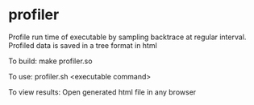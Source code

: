 # profiler
Profile run time of executable by sampling backtrace at regular interval. Profiled data is saved in a tree format in html

To build: make profiler.so

To use: profiler.sh \<executable command\>

To view results: Open generated html file in any browser


